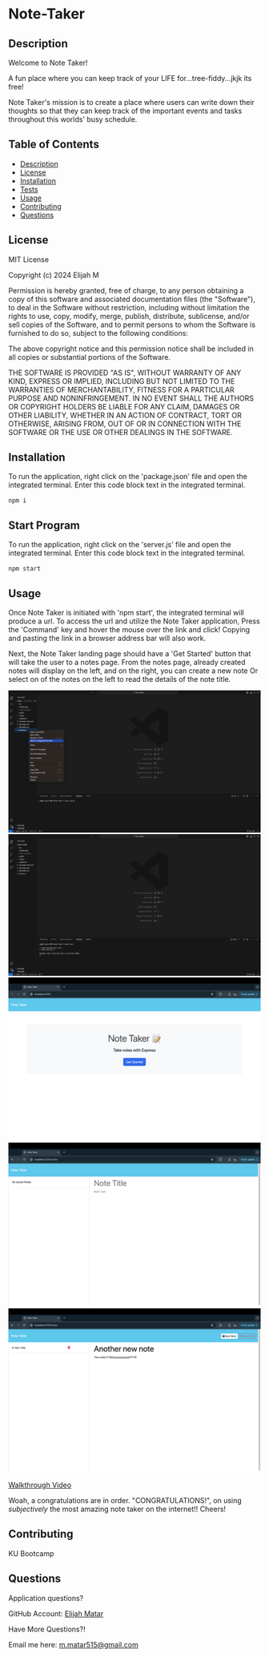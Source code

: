 # Note-Taker 

## Description

  Welcome to Note Taker!<br />
  
  A fun place where you can keep track of your LIFE for...tree-fiddy...jkjk its free!<br/>

  Note Taker's mission is to create a place where users can write down their thoughts so that they can keep track of the important events and tasks throughout this worlds' busy schedule.

## Table of Contents
  - [Description](#description)
  - [License](#license)
  - [Installation](#installation)
  - [Tests](#tests)
  - [Usage](#usage)
  - [Contributing](#contributing)
  - [Questions](#questions)

## License 

MIT License

Copyright (c) 2024 Elijah M

Permission is hereby granted, free of charge, to any person obtaining a copy
of this software and associated documentation files (the "Software"), to deal
in the Software without restriction, including without limitation the rights
to use, copy, modify, merge, publish, distribute, sublicense, and/or sell
copies of the Software, and to permit persons to whom the Software is
furnished to do so, subject to the following conditions:

The above copyright notice and this permission notice shall be included in all
copies or substantial portions of the Software.

THE SOFTWARE IS PROVIDED "AS IS", WITHOUT WARRANTY OF ANY KIND, EXPRESS OR
IMPLIED, INCLUDING BUT NOT LIMITED TO THE WARRANTIES OF MERCHANTABILITY,
FITNESS FOR A PARTICULAR PURPOSE AND NONINFRINGEMENT. IN NO EVENT SHALL THE
AUTHORS OR COPYRIGHT HOLDERS BE LIABLE FOR ANY CLAIM, DAMAGES OR OTHER
LIABILITY, WHETHER IN AN ACTION OF CONTRACT, TORT OR OTHERWISE, ARISING FROM,
OUT OF OR IN CONNECTION WITH THE SOFTWARE OR THE USE OR OTHER DEALINGS IN THE
SOFTWARE.

## Installation
To run the application, right click on the 'package.json' file and open the integrated terminal. Enter this code block text in the integrated terminal.

    npm i

## Start Program 

To run the application, right click on the 'server.js' file and open the integrated terminal. Enter this code block text in the integrated terminal.

    npm start
    

## Usage

Once Note Taker is initiated with 'npm start', the integrated terminal will produce a url. To access the url and utilize the Note Taker application, Press the 'Command' key and hover the mouse over the link and click! Copying and pasting the link in a browser address bar will also work. <br />

Next, the Note Taker landing page should have a 'Get Started' button that will take the user to a notes page. From the notes page, already created notes will display on the left, and on the right, you can create a new note Or select on of the notes on the left to read the details of the note title.

![Screenshot1](/lib/img-start.png)
![Screenshot2](/lib/img-url.png)
![Screenshot3](/lib/image-1.png)
![Screenshot3](/lib/image-2.png)
![Screenshot3](/lib/image-4.png)

<a href="https://drive.google.com/file/d/1Byl3l06A2OKy17BYpfc_i02P2kefxTnt/view" target="_blank">Walkthrough Video</a>
<br />

Woah, a congratulations are in order. "CONGRATULATIONS!", on using *subjectively* the most amazing note taker on the internet!! Cheers!


## Contributing 

  KU Bootcamp


## Questions
  Application questions? 
  
  GitHub Account: <a href="https://github.com/emmatar" target="_blank">Elijah Matar</a>

  Have More Questions?!

  Email me here: m.matar515@gmail.com
  